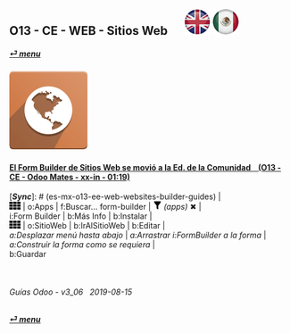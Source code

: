 ## O13 - CE - WEB - Sitios Web &nbsp;&nbsp;&nbsp;&nbsp; [![en-uk](/doc/img/flg/en-uk-flg-btn-sml.png)](/en-uk/o13/ce/web/en-uk-o13-ce-web-guides.md) [ ![es-mx](/doc/img/flg/es-mx-flg-btn-sml.png)](/es-mx/o13/ce/web/es-mx-o13-ce-web-guides.md)  
#### [_&#x23CE; menu_](/es-mx/o13/ce/es-mx-o13-ce-guides-menu.md "Regresar al menúu de CE")
### ![web](/doc/img/app/big/web.png)

#### [El Form Builder de Sitios Web se movió a la Ed. de la Comunidad &nbsp;&nbsp; (O13 - CE - Odoo Mates - xx-in - 01:19)](https://youtube.com/embed/o3WGNq4i344?autoplay=1&start=0&end=0&rel=0)  
[***Sync***]: # (es-mx-o13-ee-web-websites-builder-guides) |  
![apps](/doc/img/apps.png) | o:Apps | f:Buscar... form-builder | ![filter](/doc/img/filter.png) _(apps)_ &#x2716; |  
i:Form Builder | b:Más Info | b:Instalar |  
![apps](/doc/img/apps.png) | o:SitioWeb | b:IrAlSitioWeb | b:Editar |  
_a:Desplazar menú hasta abajo_ | _a:Arrastrar i:FormBuilder a la forma_ | _a:Construir la forma como se requiera_ |  
b:Guardar  

<br>
	
###### Guías Odoo - v3_06 &nbsp; 2019-08-15  
**[_&#x23CE; menu_](/es-mx/o13/ce/es-mx-o13-ce-guides-menu.md)**  
